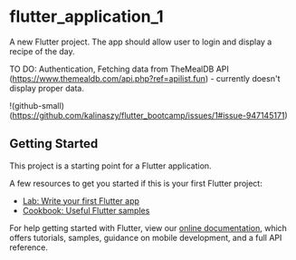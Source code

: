 # flutter_application_1

A new Flutter project. The app should allow user to login and display a recipe of the day.

TO DO:
Authentication, Fetching data from TheMealDB API (https://www.themealdb.com/api.php?ref=apilist.fun) - currently doesn't display proper data.

!(github-small)(https://github.com/kalinaszy/flutter_bootcamp/issues/1#issue-947145171)





## Getting Started

This project is a starting point for a Flutter application.

A few resources to get you started if this is your first Flutter project:

- [Lab: Write your first Flutter app](https://flutter.dev/docs/get-started/codelab)
- [Cookbook: Useful Flutter samples](https://flutter.dev/docs/cookbook)

For help getting started with Flutter, view our
[online documentation](https://flutter.dev/docs), which offers tutorials,
samples, guidance on mobile development, and a full API reference.

